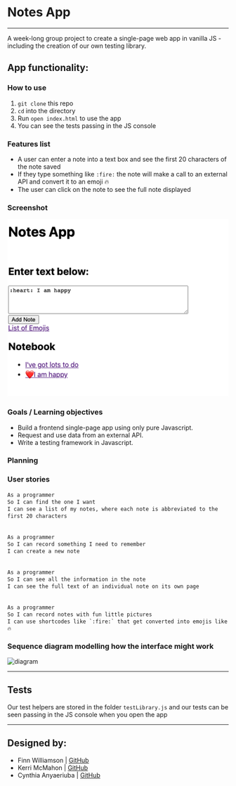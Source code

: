  
# Notes App
--------------
A week-long group project to create a single-page web app in vanilla JS - including the creation of our own testing library.

## App functionality: 
### How to use 
1. `git clone` this repo
2. `cd` into the directory 
3. Run `open index.html` to use the app
4. You can see the tests passing in the JS console

### Features list
* A user can enter a note into a text box and see the first 20 characters of the note saved
* If they type something like `:fire:` the note will make a call to an external API and convert it to an emoji 🔥
* The user can click on the note to see the full note displayed

### Screenshot 
![notes app](./public/images/screenshot.png)

### Goals / Learning objectives
* Build a frontend single-page app using only pure Javascript.
* Request and use data from an external API.
* Write a testing framework in Javascript.

### Planning

### User stories
  ```
As a programmer
So I can find the one I want
I can see a list of my notes, where each note is abbreviated to the first 20 characters


As a programmer
So I can record something I need to remember
I can create a new note


As a programmer
So I can see all the information in the note
I can see the full text of an individual note on its own page


As a programmer
So I can record notes with fun little pictures
I can use shortcodes like `:fire:` that get converted into emojis like 🔥
```

### Sequence diagram modelling how the interface might work
![diagram](https://github.com/fwill22/notes-app/blob/master/public/images/Diagram%20plan.png)
	
------------
## Tests

Our test helpers are stored in the folder `testLibrary.js` and our tests can be seen passing in the JS console when you open the app

------------
## Designed by:
* Finn Williamson 	| [GitHub](https://github.com/fwill22) <br>
* Kerri McMahon 	| [GitHub](https://github.com/kerrimcm)<br>
* Cynthia Anyaeriuba	| [GitHub](https://github.com/C-A-Tech) <br>
